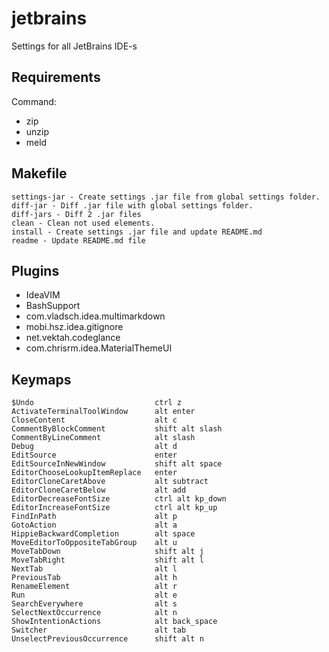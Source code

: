 
# jetbrains
Settings for all JetBrains IDE-s

## Requirements
Command:
 - zip
 - unzip
 - meld

## Makefile

	settings-jar - Create settings .jar file from global settings folder.
	diff-jar - Diff .jar file with global settings folder.
	diff-jars - Diff 2 .jar files
	clean - Clean not used elements.
	install - Create settings .jar file and update README.md
	readme - Update README.md file

## Plugins

 - IdeaVIM
 - BashSupport
 - com.vladsch.idea.multimarkdown
 - mobi.hsz.idea.gitignore
 - net.vektah.codeglance
 - com.chrisrm.idea.MaterialThemeUI

## Keymaps

	$Undo                         	ctrl z
	ActivateTerminalToolWindow    	alt enter
	CloseContent                  	alt c
	CommentByBlockComment         	shift alt slash
	CommentByLineComment          	alt slash
	Debug                         	alt d
	EditSource                    	enter
	EditSourceInNewWindow         	shift alt space
	EditorChooseLookupItemReplace 	enter
	EditorCloneCaretAbove         	alt subtract
	EditorCloneCaretBelow         	alt add
	EditorDecreaseFontSize        	ctrl alt kp_down
	EditorIncreaseFontSize        	ctrl alt kp_up
	FindInPath                    	alt p
	GotoAction                    	alt a
	HippieBackwardCompletion      	alt space
	MoveEditorToOppositeTabGroup  	alt u
	MoveTabDown                   	shift alt j
	MoveTabRight                  	shift alt l
	NextTab                       	alt l
	PreviousTab                   	alt h
	RenameElement                 	alt r
	Run                           	alt e
	SearchEverywhere              	alt s
	SelectNextOccurrence          	alt n
	ShowIntentionActions          	alt back_space
	Switcher                      	alt tab
	UnselectPreviousOccurrence    	shift alt n

	